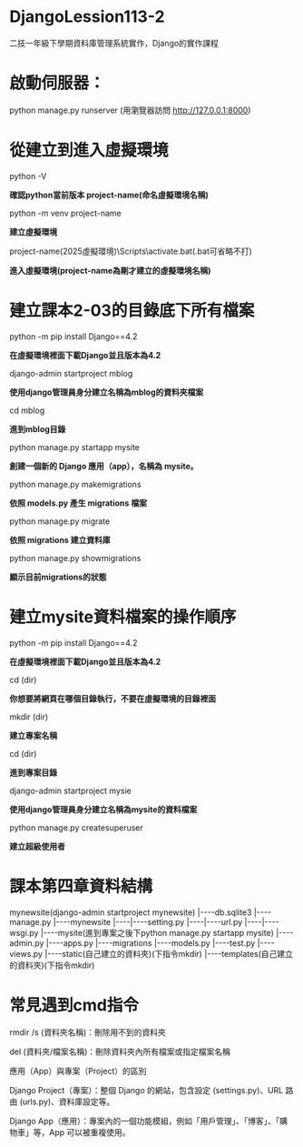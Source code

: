# DjangoLession113-2
二技一年級下學期資料庫管理系統實作，Django的實作課程

# 啟動伺服器：
python manage.py runserver 
(用瀏覽器訪問 http://127.0.0.1:8000)


# 從建立到進入虛擬環境
python -V 

**確認python當前版本 project-name(命名虛擬環境名稱)**

python -m venv project-name

**建立虛擬環境**

project-name(2025虛擬環境)\Scripts\activate.bat(.bat可省略不打)

**進入虛擬環境(project-name為剛才建立的虛擬環境名稱)**

# 建立課本2-03的目錄底下所有檔案
python -m pip install Django==4.2

**在虛擬環境裡面下載Django並且版本為4.2**

django-admin startproject mblog

**使用django管理員身分建立名稱為mblog的資料夾檔案**

cd mblog

**進到mblog目錄**

python manage.py startapp mysite

**創建一個新的 Django 應用（app），名稱為 mysite。**

python manage.py makemigrations

**依照 models.py 產生 migrations 檔案**

python manage.py migrate

**依照 migrations 建立資料庫**

python manage.py showmigrations

**顯示目前migrations的狀態**

# 建立mysite資料檔案的操作順序
python -m pip install Django==4.2

**在虛擬環境裡面下載Django並且版本為4.2**

cd (dir)

**你想要將網頁在哪個目錄執行，不要在虛擬環境的目錄裡面**

mkdir (dir)

**建立專案名稱**

cd (dir)

**進到專案目錄**

django-admin startproject mysie

**使用django管理員身分建立名稱為mysite的資料檔案**

python manage.py createsuperuser

**建立超級使用者**

# 課本第四章資料結構

mynewsite(django-admin startproject mynewsite)
|----db.sqlite3
|----manage.py
|----mynewsite
|----|----setting.py
|----|----url.py
|----|----wsgi.py
|----mysite(進到專案之後下python manage.py startapp mysite)
     |----admin.py
     |----apps.py
     |----migrations
     |----models.py
     |----test.py
     |----views.py
     |----static(自己建立的資料夾)(下指令mkdir)
     |----templates(自己建立的資料夾)(下指令mkdir)
# 常見遇到cmd指令

rmdir /s (資料夾名稱)：刪除用不到的資料夾

del (資料夾/檔案名稱)：刪除資料夾內所有檔案或指定檔案名稱

應用（App）與專案（Project）的區別

Django Project（專案）：整個 Django 的網站，包含設定 (settings.py)、URL 路由 (urls.py)、資料庫設定等。

Django App（應用）：專案內的一個功能模組，例如「用戶管理」、「博客」、「購物車」等，App 可以被重複使用。